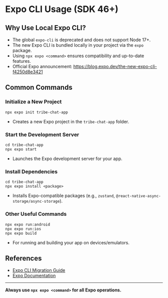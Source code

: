 # Expo CLI Usage (SDK 46+)

## Why Use Local Expo CLI?
- The global `expo-cli` is deprecated and does not support Node 17+.
- The new Expo CLI is bundled locally in your project via the `expo` package.
- Using `npx expo <command>` ensures compatibility and up-to-date features.
- Official Expo announcement: https://blog.expo.dev/the-new-expo-cli-f4250d8e3421

## Common Commands

### Initialize a New Project
```
npx expo init tribe-chat-app
```
- Creates a new Expo project in the `tribe-chat-app` folder.

### Start the Development Server
```
cd tribe-chat-app
npx expo start
```
- Launches the Expo development server for your app.

### Install Dependencies
```
cd tribe-chat-app
npx expo install <package>
```
- Installs Expo-compatible packages (e.g., `zustand`, `@react-native-async-storage/async-storage`).

### Other Useful Commands
```
npx expo run:android
npx expo run:ios
npx expo build
```
- For running and building your app on devices/emulators.

## References
- [Expo CLI Migration Guide](https://blog.expo.dev/the-new-expo-cli-f4250d8e3421)
- [Expo Documentation](https://docs.expo.dev/)

---
**Always use `npx expo <command>` for all Expo operations.**
